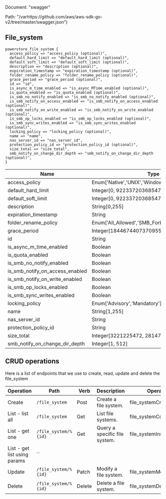 Document: "swagger"


Path: "/varhttps://github.com/aws/aws-sdk-go-v2/tree/master/swagger.json")

## File_system



```puppet
powerstore_file_system {
  access_policy => "access_policy (optional)",
  default_hard_limit => "default_hard_limit (optional)",
  default_soft_limit => "default_soft_limit (optional)",
  description => "description (optional)",
  expiration_timestamp => "expiration_timestamp (optional)",
  folder_rename_policy => "folder_rename_policy (optional)",
  grace_period => "grace_period (optional)",
  id => "id",
  is_async_m_time_enabled => "is_async_MTime_enabled (optional)",
  is_quota_enabled => "is_quota_enabled (optional)",
  is_smb_no_notify_enabled => "is_smb_no_notify_enabled (optional)",
  is_smb_notify_on_access_enabled => "is_smb_notify_on_access_enabled (optional)",
  is_smb_notify_on_write_enabled => "is_smb_notify_on_write_enabled (optional)",
  is_smb_op_locks_enabled => "is_smb_op_locks_enabled (optional)",
  is_smb_sync_writes_enabled => "is_smb_sync_writes_enabled (optional)",
  locking_policy => "locking_policy (optional)",
  name => "name",
  nas_server_id => "nas_server_id",
  protection_policy_id => "protection_policy_id (optional)",
  size_total => "size_total",
  smb_notify_on_change_dir_depth => "smb_notify_on_change_dir_depth (optional)",
}
```

| Name        | Type           | Required       |
| ------------- | ------------- | ------------- |
|access_policy | Enum['Native','UNIX','Windows'] | false |
|default_hard_limit | Integer[0, 9223372036854775808] | false |
|default_soft_limit | Integer[0, 9223372036854775808] | false |
|description | String[0,255] | false |
|expiration_timestamp | String | false |
|folder_rename_policy | Enum['All_Allowed','SMB_Forbidden','All_Forbidden'] | false |
|grace_period | Integer[18446744073709551615, 2147483647] | false |
|id | String | true |
|is_async_m_time_enabled | Boolean | false |
|is_quota_enabled | Boolean | false |
|is_smb_no_notify_enabled | Boolean | false |
|is_smb_notify_on_access_enabled | Boolean | false |
|is_smb_notify_on_write_enabled | Boolean | false |
|is_smb_op_locks_enabled | Boolean | false |
|is_smb_sync_writes_enabled | Boolean | false |
|locking_policy | Enum['Advisory','Mandatory'] | false |
|name | String[1,255] | true |
|nas_server_id | String | true |
|protection_policy_id | String | false |
|size_total | Integer[3221225472, 281474976710656] | true |
|smb_notify_on_change_dir_depth | Integer[1, 512] | false |



## CRUD operations

Here is a list of endpoints that we use to create, read, update and delete the file_system

| Operation | Path | Verb | Description | OperationID |
| ------------- | ------------- | ------------- | ------------- | ------------- |
|Create|`/file_system`|Post|Create a file system.|file_systemCreate|
|List - list all|`/file_system`|Get|List file systems.|file_systemCollectionQuery|
|List - get one|`/file_system/%{id}`|Get|Query a specific file system.|file_systemInstanceQuery|
|List - get list using params|``||||
|Update|`/file_system/%{id}`|Patch|Modify a file system.|file_systemModify|
|Delete|`/file_system/%{id}`|Delete|Delete a file system.|file_systemDelete|
